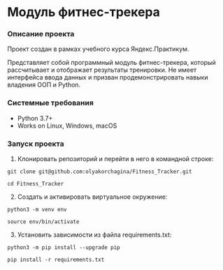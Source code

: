 # Модуль фитнес-трекера

### Описание проекта
Проект создан в рамках учебного курса Яндекс.Практикум.

Представляет собой программный модуль фитнес-трекера, который рассчитывает и отображает результаты тренировки. Не имеет интерфейса ввода данных и призван продемонстрировать навыки владения ООП и Python.

### Системные требования
* Python 3.7+
* Works on Linux, Windows, macOS

### Запуск проекта 
1. Клонировать репозиторий и перейти в него в командной строке:

```
git clone git@github.com:olyakorchagina/Fitness_Tracker.git
```
```
cd Fitness_Tracker
```

2. Cоздать и активировать виртуальное окружение:

```
python3 -m venv env
```
```
source env/bin/activate
```
3. Установить зависимости из файла requirements.txt:
```
python3 -m pip install --upgrade pip
```
```
pip install -r requirements.txt
```
